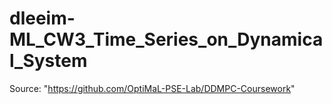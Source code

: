 # dleeim-ML_CW3_Time_Series_on_Dynamical_System

Source: "https://github.com/OptiMaL-PSE-Lab/DDMPC-Coursework"
